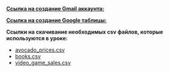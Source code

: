 [**Ссылка на создание Gmail аккаунта:**](https://www.google.com/intl/ru/gmail/about/)<br>


[**Ccылка на создание Google таблицы:**](https://www.google.com/intl/ru_ua/sheets/about/)<br>


**Ccылки на скачивание необходимых **csv** файлов, которые используются в уроке:**<br>
 - [avocado_prices.csv](https://raw.githubusercontent.com/AnatoliiBalakiriev/sql_video_course_for_beginners/main/SQL-101%20Modules/Module%201/Lesson%201/CSV%20%D1%84%D0%B0%D0%B9%D0%BB%D1%8B/avocado_prices.csv)
 - [books.csv](https://raw.githubusercontent.com/AnatoliiBalakiriev/sql_video_course_for_beginners/main/SQL-101%20Modules/Module%201/Lesson%201/CSV%20%D1%84%D0%B0%D0%B9%D0%BB%D1%8B/books.csv)
 - [video_game_sales.csv](https://raw.githubusercontent.com/AnatoliiBalakiriev/sql_video_course_for_beginners/main/SQL-101%20Modules/Module%201/Lesson%201/CSV%20%D1%84%D0%B0%D0%B9%D0%BB%D1%8B/video_game_sales.csv)
